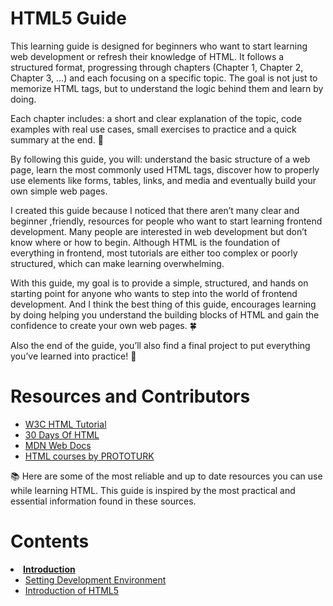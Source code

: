 <h1>HTML5 Guide</h1>

<p>
This learning guide is designed for beginners who want to start learning web development or refresh their knowledge of HTML. It follows a structured format, progressing through chapters (Chapter 1, Chapter 2, Chapter 3, …) and each focusing on a specific topic. The goal is not just to memorize HTML tags, but to understand the logic behind them and learn by doing.

Each chapter includes: a short and clear explanation of the topic, code examples with real use cases, small exercises to practice and a quick summary at the end. 📝

By following this guide, you will: understand the basic structure of a web page, learn the most commonly used HTML tags, discover how to properly use elements like forms, tables, links, and media and eventually build your own simple web pages.


I created this guide because I noticed that there aren’t many clear and beginner ,friendly, resources for people who want to start learning frontend development. Many people are interested in web development but don’t know where or how to begin. Although HTML is the foundation of everything in frontend, most tutorials are either too complex or poorly structured, which can make learning overwhelming. 

With this guide, my goal is to provide a simple, structured, and hands on starting point for anyone who wants to step into the world of frontend development. And I think the best thing of this guide, encourages learning by doing helping you understand the building blocks of HTML and gain the confidence to create your own web pages. 🍀 


Also the end of the guide, you’ll also find a final project to put everything you’ve learned into practice! 🚀
</p>


<h1>Resources and Contributors</h1>

- <a href="https://www.w3schools.com/html/" title="W3C Schools HTML Tutorial" target="_blank"> W3C HTML Tutorial </a> <br>
- <a href="https://github.com/Asabeneh/30-Days-Of-HTML" title="30 Days of HTML" target="_blank"> 30 Days Of HTML </a> <br>
- <a href="https://developer.mozilla.org/en-US/docs/Web/HTML" title="MDN Web Docs" target="_blank"> MDN Web Docs </a> <br>
- <a href="https://youtube.com/playlist?list=PLfAfrKyDRWrG7tK01yW92A2j7Ou0qpOFm&si=FRcSF5DIHlx18aGw" title="HTML courses by PROTOTURK" target="_blank"> HTML courses by PROTOTURK </a> <br>


📚 Here are some of the most reliable and up to date resources you can use while learning HTML.
This guide is inspired by the most practical and essential information found in these sources.

<h1>Contents</h1

- <a href="https://github.com/Kanzyone/HTML5-Guide/blob/main/Introduction.md#setting-development-environment" titel="Introduction"> <b>Introduction</b> </a>
  - <a href="https://github.com/Kanzyone/HTML5-Guide/blob/main/Introduction.md#setting-development-environment"> Setting Development Environment</a>
  - <a href="https://github.com/Kanzyone/HTML5-Guide/blob/main/Introduction.md#introduction-of-html5"> Introduction of HTML5 </a>
